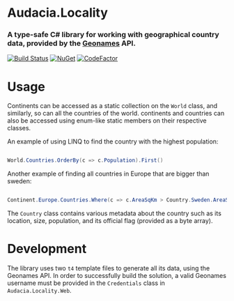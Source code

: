 # Audacia.Locality

### A type-safe C# library for working with geographical country data, provided by the [Geonames](http://www/geonames.org) API.

[![Build Status](https://dev.azure.com/audacia/Audacia/_apis/build/status/Audacia.Locality?branchName=master)](https://dev.azure.com/audacia/Audacia/_build/latest?definitionId=273&branchName=master)
[![NuGet](https://img.shields.io/nuget/v/Audacia.Locality.svg)](https://www.nuget.org/packages/Audacia.Locality)
[![CodeFactor](https://www.codefactor.io/repository/github/audaciaconsulting/audacia.locality/badge)](https://www.codefactor.io/repository/github/audaciaconsulting/audacia.locality)

# Usage

Continents can be accessed as a static collection on the `World` class, and similarly, so can all the countries of the world. continents and countries can also be accessed using enum-like static members on their respective classes.

An example of using LINQ to find the country with the highest population:

```c#

World.Countries.OrderBy(c => c.Population).First()

```

Another example of finding all countries in Europe that are bigger than sweden:

```c#

Continent.Europe.Countries.Where(c => c.AreaSqKm > Country.Sweden.AreaSqKm)

```

The `Country` class contains various metadata about the country such as its location, size, population, and its official flag (provided as a byte array).

# Development

The library uses two `t4` template files to generate all its data, using the Geonames API. In order to successfully build the solution, a valid Geonames username must be provided in the `Credentials` class in `Audacia.Locality.Web`.

